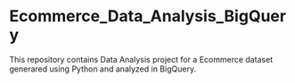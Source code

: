 # Ecommerce_Data_Analysis_BigQuery
This repository contains Data Analysis project for a Ecommerce dataset generared using Python and analyzed in BigQuery.
